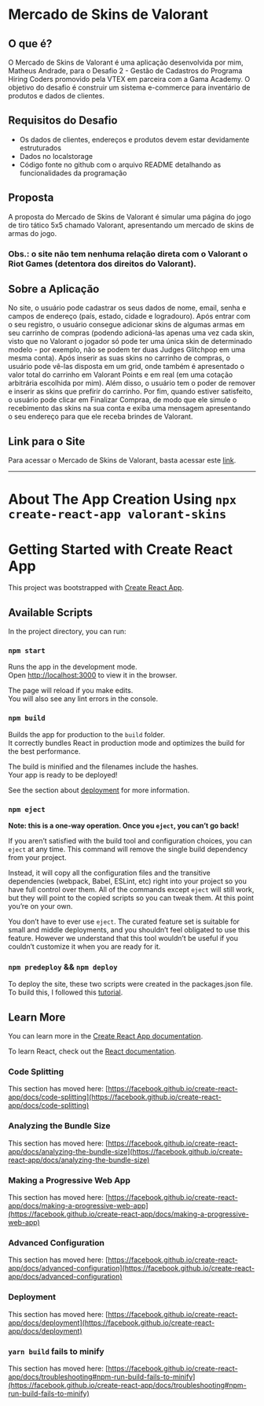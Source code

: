 # Mercado de Skins de Valorant

## O que é?
O Mercado de Skins de Valorant é uma aplicação desenvolvida por mim, Matheus Andrade, para o Desafio 2 - Gestão de Cadastros do Programa Hiring Coders promovido pela VTEX em parceira com a Gama Academy. O objetivo do desafio é construir um sistema e-commerce para inventário de produtos e dados de clientes.

## Requisitos do Desafio
- Os dados de clientes, endereços e produtos devem estar devidamente estruturados
- Dados no localstorage
- Código fonte no github com o arquivo README detalhando as funcionalidades da programação

## Proposta
A proposta do Mercado de Skins de Valorant é simular uma página do jogo de tiro tático 5x5 chamado Valorant, apresentando um mercado de skins de armas do jogo. 

### Obs.: o site não tem nenhuma relação direta com o Valorant o Riot Games (detentora dos direitos do Valorant).

## Sobre a Aplicação
No site, o usuário pode cadastrar os seus dados de nome, email, senha e campos de endereço (país, estado, cidade e logradouro). Após entrar com o seu registro, o usuário consegue adicionar skins de algumas armas em seu carrinho de compras (podendo adicioná-las apenas uma vez cada skin, visto que no Valorant o jogador só pode ter uma única skin de determinado modelo - por exemplo, não se podem ter duas Judges Glitchpop em uma mesma conta). Após inserir as suas skins no carrinho de compras, o usuário pode vê-las disposta em um grid, onde também é apresentado o valor total do carrinho em Valorant Points e em real (em uma cotação arbitrária escolhida por mim). Além disso, o usuário tem o poder de remover e inserir as skins que prefirir do carrinho. Por fim, quando estiver satisfeito, o usuário pode clicar em Finalizar Compraa, de modo que ele simule o recebimento das skins na sua conta e exiba uma mensagem apresentando o seu endereço para que ele receba brindes de Valorant.

## Link para o Site
Para acessar o Mercado de Skins de Valorant, basta acessar este [link](https://matheusvtna.github.io/Skins-Market-Valorant).


***
# About The App Creation Using `npx create-react-app valorant-skins`

# Getting Started with Create React App

This project was bootstrapped with [Create React App](https://github.com/facebook/create-react-app).

## Available Scripts

In the project directory, you can run:

### `npm start`

Runs the app in the development mode.\
Open [http://localhost:3000](http://localhost:3000) to view it in the browser.

The page will reload if you make edits.\
You will also see any lint errors in the console.

### `npm build`

Builds the app for production to the `build` folder.\
It correctly bundles React in production mode and optimizes the build for the best performance.

The build is minified and the filenames include the hashes.\
Your app is ready to be deployed!

See the section about [deployment](https://facebook.github.io/create-react-app/docs/deployment) for more information.

### `npm eject`

**Note: this is a one-way operation. Once you `eject`, you can’t go back!**

If you aren’t satisfied with the build tool and configuration choices, you can `eject` at any time. This command will remove the single build dependency from your project.

Instead, it will copy all the configuration files and the transitive dependencies (webpack, Babel, ESLint, etc) right into your project so you have full control over them. All of the commands except `eject` will still work, but they will point to the copied scripts so you can tweak them. At this point you’re on your own.

You don’t have to ever use `eject`. The curated feature set is suitable for small and middle deployments, and you shouldn’t feel obligated to use this feature. However we understand that this tool wouldn’t be useful if you couldn’t customize it when you are ready for it.

### `npm predeploy` && `npm deploy`

To deploy the site, these two scripts were created in the packages.json file. To build this, I followed this [tutorial](https://dev.to/yuribenjamin/how-to-deploy-react-app-in-github-pages-2a1f).


## Learn More

You can learn more in the [Create React App documentation](https://facebook.github.io/create-react-app/docs/getting-started).

To learn React, check out the [React documentation](https://reactjs.org/).

### Code Splitting

This section has moved here: [https://facebook.github.io/create-react-app/docs/code-splitting](https://facebook.github.io/create-react-app/docs/code-splitting)

### Analyzing the Bundle Size

This section has moved here: [https://facebook.github.io/create-react-app/docs/analyzing-the-bundle-size](https://facebook.github.io/create-react-app/docs/analyzing-the-bundle-size)

### Making a Progressive Web App

This section has moved here: [https://facebook.github.io/create-react-app/docs/making-a-progressive-web-app](https://facebook.github.io/create-react-app/docs/making-a-progressive-web-app)

### Advanced Configuration

This section has moved here: [https://facebook.github.io/create-react-app/docs/advanced-configuration](https://facebook.github.io/create-react-app/docs/advanced-configuration)

### Deployment

This section has moved here: [https://facebook.github.io/create-react-app/docs/deployment](https://facebook.github.io/create-react-app/docs/deployment)

### `yarn build` fails to minify

This section has moved here: [https://facebook.github.io/create-react-app/docs/troubleshooting#npm-run-build-fails-to-minify](https://facebook.github.io/create-react-app/docs/troubleshooting#npm-run-build-fails-to-minify)
